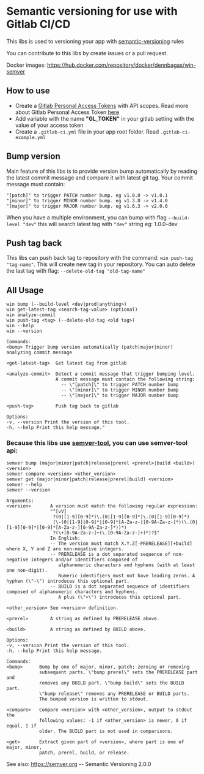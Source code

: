 # Semantic versioning for use with Gitlab CI/CD

This libs is used to versioning your app with [semantic-versioning](https://semver.org/) rules

You can contribute to this libs by create issues or a pull request.

Docker images: https://hub.docker.com/repository/docker/dennbagas/win-semver

## How to use

- Create a [Gitlab Personal Access Tokens](https://gitlab.com/profile/personal_access_tokens) with API scopes. Read more about Gitlab Personal Access Token [here](https://docs.gitlab.com/ee/user/profile/personal_access_tokens.html)
- Add variable with the name **"GL_TOKEN"** in your gitlab setting with the value of your access token
- Create a `.gitlab-ci.yml` file in your app root folder. Read `.gitlab-ci-example.yml`

## Bump version

Main feature of this libs is to provide version bump automatically by reading the latest commit message and compare it with latest git tag. Your commit message must contain:

```
"[patch]" to trigger PATCH number bump. eg v1.0.0 -> v1.0.1
"[minor]" to trigger MINOR number bump. eg v1.3.8 -> v1.4.0
"[major]" to trigger MAJOR number bump. eg v1.6.3 -> v2.0.0
```

When you have a multiple environment, you can bump with flag `--build-level "dev"` this will search latest tag with `"dev"` string eg: 1.0.0-dev

## Push tag back

This libs can push back tag to repository with the command: `win push-tag "tag-name"`. This will create new tag in your repository. You can auto delete the last tag with flag: `--delete-old-tag "old-tag-name"`

## All Usage

```
win bump (--build-level <dev|prod|anything>)
win get-latest-tag <search-tag-value> (optional)
win analyze-commit
win push-tag <tag> (--delete-old-tag <old tag>)
win --help
win --version

Commands:
<bump> Trigger bump version automatically (patch|major|minor) analyzing commit message

<get-latest-tag>  Get latest tag from gitlab

<analyze-commit>  Detect a commit message that trigger bumping level.
                  A commit message must contain the following string:
                    -- \"[patch]\" to trigger PATCH number bump
                    -- \"[minor]\" to trigger MINOR number bump
                    -- \"[major]\" to trigger MAJOR number bump

<push-tag>        Push tag back to gitlab

Options:
-v, --version Print the version of this tool.
-h, --help Print this help message."
```

### Because this libs use [semver-tool](https://github.com/fsaintjacques/semver-tool), you can use semver-tool api:

```
semver bump (major|minor|patch|release|prerel <prerel>|build <build>) <version>
semver compare <version> <other_version>
semver get (major|minor|patch|release|prerel|build) <version>
semver --help
semver --version

Arguments:
<version>       A version must match the following regular expression:
                "^[vV]
                 ?(0|[1-9][0-9]*)\.(0|[1-9][0-9]*)\.(0|[1-9][0-9]*)
                 (\-(0|[1-9][0-9]*|[0-9]*[A-Za-z-][0-9A-Za-z-]*)(\.(0|[1-9][0-9]*|[0-9]*[A-Za-z-][0-9A-Za-z-]*))*)
                 ?(\+[0-9A-Za-z-]+(\.[0-9A-Za-z-]+)*)?$"
                In English:
                -- The version must match X.Y.Z[-PRERELEASE][+build] where X, Y and Z are non-negative integers.
                -- PRERELEASE is a dot separated sequence of non-negative integers and/or identifiers composed of
                   alphanumeric characters and hyphens (with at least one non-digit).
                   Numeric identifiers must not have leading zeros. A hyphen (\"-\") introduces this optional part.
                -- BUILD is a dot separated sequence of identifiers composed of alphanumeric characters and hyphens.
                   A plus (\"+\") introduces this optional part.

<other_version> See <version> definition.

<prerel>        A string as defined by PRERELEASE above.

<build>         A string as defined by BUILD above.

Options:
-v, --version Print the version of this tool.
-h, --help Print this help message.

Commands:
<bump>      Bump by one of major, minor, patch; zeroing or removing
            subsequent parts. \"bump prerel\" sets the PRERELEASE part and
            removes any BUILD part. \"bump build\" sets the BUILD part.
            \"bump release\" removes any PRERELEASE or BUILD parts.
            The bumped version is written to stdout.

<compare>   Compare <version> with <other_version>, output to stdout the
            following values: -1 if <other_version> is newer, 0 if equal, 1 if
            older. The BUILD part is not used in comparisons.

<get>       Extract given part of <version>, where part is one of major, minor,
            patch, prerel, build, or release.
```

See also:
https://semver.org -- Semantic Versioning 2.0.0
